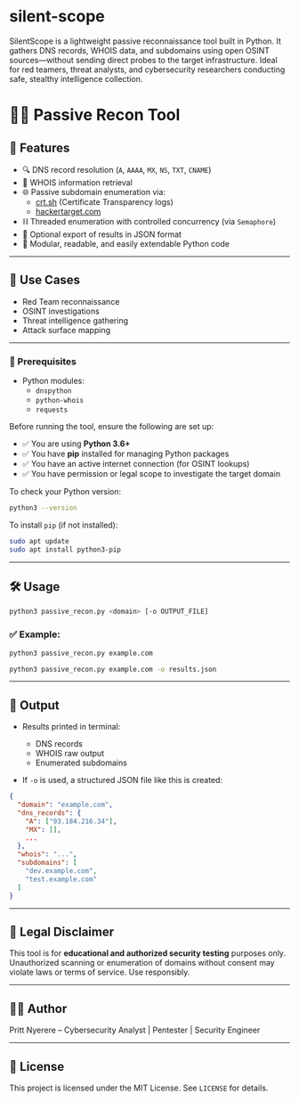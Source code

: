 # silent-scope
SilentScope is a lightweight passive reconnaissance tool built in Python. It gathers DNS records, WHOIS data, and subdomains using open OSINT sources—without sending direct probes to the target infrastructure. Ideal for red teamers, threat analysts, and cybersecurity researchers conducting safe, stealthy intelligence collection.

# 🕵️‍♂️ Passive Recon Tool

## 🚀 Features

- 🔍 DNS record resolution (`A`, `AAAA`, `MX`, `NS`, `TXT`, `CNAME`)
- 📜 WHOIS information retrieval
- 🌐 Passive subdomain enumeration via:
  - [crt.sh](w) (Certificate Transparency logs)
  - [hackertarget.com](w)
- ⛓️ Threaded enumeration with controlled concurrency (via `Semaphore`)
- 💾 Optional export of results in JSON format
- 🧩 Modular, readable, and easily extendable Python code

---

## 🧠 Use Cases

- Red Team reconnaissance
- OSINT investigations
- Threat intelligence gathering
- Attack surface mapping

---

### 🔧 Prerequisites

- Python modules:
  - `dnspython`
  - `python-whois`
  - `requests`
    
Before running the tool, ensure the following are set up:

* ✅ You are using **Python 3.6+**
* ✅ You have **pip** installed for managing Python packages
* ✅ You have an active internet connection (for OSINT lookups)
* ✅ You have permission or legal scope to investigate the target domain

To check your Python version:

```bash
python3 --version
```

To install `pip` (if not installed):

```bash
sudo apt update
sudo apt install python3-pip
```

---

## 🛠️ Usage

```bash
python3 passive_recon.py <domain> [-o OUTPUT_FILE]
```

### ✅ Example:

```bash
python3 passive_recon.py example.com
```

```bash
python3 passive_recon.py example.com -o results.json
```
---

## 📂 Output

- Results printed in terminal:
  - DNS records
  - WHOIS raw output
  - Enumerated subdomains

- If `-o` is used, a structured JSON file like this is created:

```json
{
  "domain": "example.com",
  "dns_records": {
    "A": ["93.184.216.34"],
    "MX": [],
    ...
  },
  "whois": "...",
  "subdomains": [
    "dev.example.com",
    "test.example.com"
  ]
}
```
---

## 🔐 Legal Disclaimer

This tool is for **educational and authorized security testing** purposes only. Unauthorized scanning or enumeration of domains without consent may violate laws or terms of service. Use responsibly.

---

## 👨‍💻 Author

Pritt Nyerere – Cybersecurity Analyst | Pentester | Security Engineer

---

## 📜 License

This project is licensed under the MIT License. See `LICENSE` for details.
```
